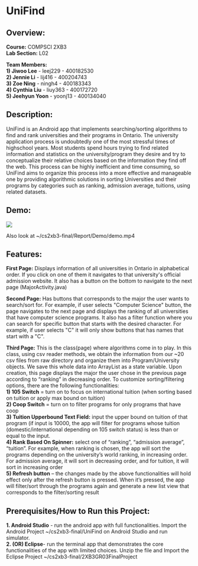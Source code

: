 # UniFind

## Overview: 
**Course:** COMPSCI 2XB3  
**Lab Section:** L02

**Team Members:**   
**1) Jiwoo Lee** - leej229 - 400182530  
**2) Jennie Li** - lij416 -  400204743  
**3) Zoe Ning** - ningh4 - 400183343  
**4) Cynthia Liu** - liuy363 - 400172720   
**5) Jeehyun Yoon** - yoonj13 - 400134040  

## Description: 
UniFind is an Android app that implements searching/sorting algorithms to find and rank universities and their programs in Ontario. The university application process is undoubtedly one of the most stressful times of highschool years. Most students spend hours trying to find related information and statistics on the university/program they desire and try to conceptualize their relative choices based on the information they find off the web. This process can be highly inefficient and time consuming, so UniFind aims to organize this process into a more effective and manageable one by providing algorithmic solutions in sorting Universities and their programs by categories such as ranking, admission average, tuitions, using related datasets. 

## Demo: 
![](uniFind.gif)

Also look at ~/cs2xb3-final/Report/Demo/demo.mp4

## Features:
**First Page:** Displays information of all universities in Ontario in alphabetical order. If you click on one of them it navigates to that university's official admission website. It also has a button on the bottom to navigate to the next page (MajorActivity.java)

**Second Page:** Has buttons that corresponds to the major the user wants to search/sort for. For example, if user selects "Computer Science" button, the page navigates to the next page and displays the ranking of all universities that have computer science programs. It also has a filter function where you can search for specific button that starts with the desired character. For example, if user selects "C" it will only show buttons that has names that start with a "C".  

**Third Page:** This is the class(page) where algorithms come in to play. In this class, using csv reader methods, we obtain the information from our ~20 csv files from raw directory and organize them into Program/University objects. We save this whole data into ArrayList<University> as a state variable. Upon creation, this page displays the major the user chose in the previous page according to “ranking” in decreasing order. To customize sorting/filtering options, there are the following functionalities:  
**1)	105 Switch** = turn on to focus on international tuition (when sorting based on tuition or apply max bound on tuition)  
**2)	Coop Switch** = turn on to filter programs for only programs that have coop   
**3)	Tuition Upperbound Text Field:** input the upper bound on tuition of that program (if input is 10000, the app will filter for programs whose tuition (domestic/international depending on 105 switch status) is less than or equal to the input.   
**4)	Rank Based On Spinner:** select one of “ranking”, “admission average”, “tuition”. For example, when ranking is chosen, the app will sort the programs depending on the university’s world ranking, in increasing order. For admission average, it will sort in decreasing order, and for tuition, it will sort in increasing order  
**5)	Refresh button** – the changes made by the above functionalities will hold effect only after the refresh button is pressed. When it’s pressed, the app will filter/sort through the programs again and generate a new list view that corresponds to the filter/sorting result  

## Prerequisites/How to Run this Project:
**1. Android Studio** - run the android app with full functionalities. Import the Android Project ~/cs2xb3-final/UniFind on Android Studio and run simulator.   
**2. (OR) Eclipse**- run the terminal app that demonstrates the core functionalities of the app with limited choices. Unzip the file and Import the Eclipse Project ~/cs2xb3-final/2XB3GR03FinalProject



